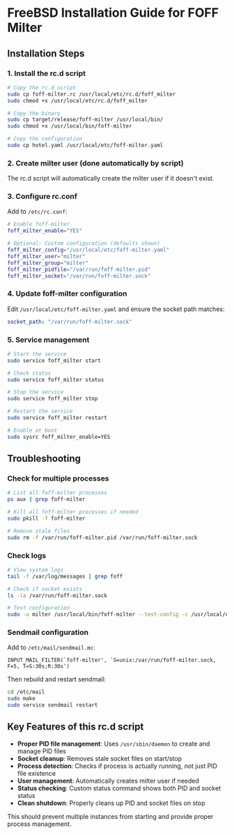# FreeBSD Installation Guide for FOFF Milter

## Installation Steps

### 1. Install the rc.d script

```bash
# Copy the rc.d script
sudo cp foff-milter.rc /usr/local/etc/rc.d/foff_milter
sudo chmod +x /usr/local/etc/rc.d/foff_milter

# Copy the binary
sudo cp target/release/foff-milter /usr/local/bin/
sudo chmod +x /usr/local/bin/foff-milter

# Copy the configuration
sudo cp hotel.yaml /usr/local/etc/foff-milter.yaml
```

### 2. Create milter user (done automatically by script)

The rc.d script will automatically create the milter user if it doesn't exist.

### 3. Configure rc.conf

Add to `/etc/rc.conf`:

```bash
# Enable foff-milter
foff_milter_enable="YES"

# Optional: Custom configuration (defaults shown)
foff_milter_config="/usr/local/etc/foff-milter.yaml"
foff_milter_user="milter"
foff_milter_group="milter"
foff_milter_pidfile="/var/run/foff-milter.pid"
foff_milter_socket="/var/run/foff-milter.sock"
```

### 4. Update foff-milter configuration

Edit `/usr/local/etc/foff-milter.yaml` and ensure the socket path matches:

```yaml
socket_path: "/var/run/foff-milter.sock"
```

### 5. Service management

```bash
# Start the service
sudo service foff_milter start

# Check status
sudo service foff_milter status

# Stop the service
sudo service foff_milter stop

# Restart the service
sudo service foff_milter restart

# Enable at boot
sudo sysrc foff_milter_enable=YES
```

## Troubleshooting

### Check for multiple processes

```bash
# List all foff-milter processes
ps aux | grep foff-milter

# Kill all foff-milter processes if needed
sudo pkill -f foff-milter

# Remove stale files
sudo rm -f /var/run/foff-milter.pid /var/run/foff-milter.sock
```

### Check logs

```bash
# View system logs
tail -f /var/log/messages | grep foff

# Check if socket exists
ls -la /var/run/foff-milter.sock

# Test configuration
sudo -u milter /usr/local/bin/foff-milter --test-config -c /usr/local/etc/foff-milter.yaml
```

### Sendmail configuration

Add to `/etc/mail/sendmail.mc`:

```
INPUT_MAIL_FILTER(`foff-milter', `S=unix:/var/run/foff-milter.sock, F=5, T=S:30s;R:30s')
```

Then rebuild and restart sendmail:

```bash
cd /etc/mail
sudo make
sudo service sendmail restart
```

## Key Features of this rc.d script

- **Proper PID file management**: Uses `/usr/sbin/daemon` to create and manage PID files
- **Socket cleanup**: Removes stale socket files on start/stop
- **Process detection**: Checks if process is actually running, not just PID file existence
- **User management**: Automatically creates milter user if needed
- **Status checking**: Custom status command shows both PID and socket status
- **Clean shutdown**: Properly cleans up PID and socket files on stop

This should prevent multiple instances from starting and provide proper process management.
